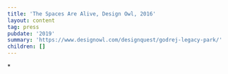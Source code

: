 ```yaml
---
title: 'The Spaces Are Alive, Design Owl, 2016'
layout: content
tag: press
pubdate: '2019'
summary: 'https://www.designowl.com/designquest/godrej-legacy-park/'
children: []
---
```

\*
